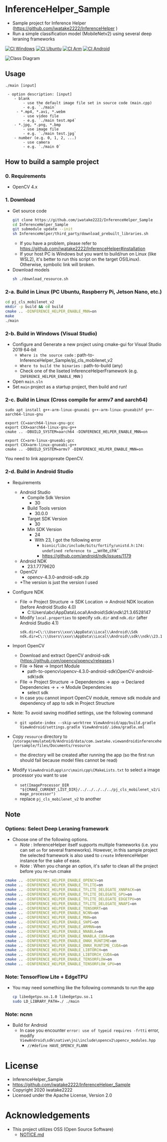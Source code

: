 # InferenceHelper_Sample
- Sample project for Inference Helper (https://github.com/iwatake2222/InferenceHelper )
- Run a simple classification model (MobileNetv2) using several deep leraning frameworks

[![CI Windows](https://github.com/iwatake2222/InferenceHelper_Sample/actions/workflows/ci_windows.yml/badge.svg)](https://github.com/iwatake2222/InferenceHelper_Sample/actions/workflows/ci_windows.yml)
[![CI Ubuntu](https://github.com/iwatake2222/InferenceHelper_Sample/actions/workflows/ci_ubuntu.yml/badge.svg)](https://github.com/iwatake2222/InferenceHelper_Sample/actions/workflows/ci_ubuntu.yml)
[![CI Arm](https://github.com/iwatake2222/InferenceHelper_Sample/actions/workflows/ci_arm.yml/badge.svg)](https://github.com/iwatake2222/InferenceHelper_Sample/actions/workflows/ci_arm.yml)
[![CI Android](https://github.com/iwatake2222/InferenceHelper_Sample/actions/workflows/ci_android.yml/badge.svg)](https://github.com/iwatake2222/InferenceHelper_Sample/actions/workflows/ci_android.yml)

![Class Diagram](00_doc/class_diagram.png) 

## Usage
```
./main [input]

 - option description: [input]
    - blank
        - use the default image file set in source code (main.cpp)
        - e.g. `./main`
     - *.mp4, *.avi, *.webm
        - use video file
        - e.g. `./main test.mp4`
    - *.jpg, *.png, *.bmp
        - use image file
        - e.g. `./main test.jpg`
    - number (e.g. 0, 1, 2, ...)
        - use camera
        - e.g. `./main 0`
```

## How to build a sample project
### 0. Requirements
- OpenCV 4.x

### 1. Download 
- Get source code
    ```sh
    git clone https://github.com/iwatake2222/InferenceHelper_Sample
    cd InferenceHelper_Sample
    git submodule update --init
    sh InferenceHelper/third_party/download_prebuilt_libraries.sh
    ```
    - If you have a problem, please refer to  https://github.com/iwatake2222/InferenceHelper#installation
    - If your host PC is Windows but you want to build/run on Linux (like WSL2), it's better to run this script on the target OS(Linux). Otherwise, symbolic link will broken.
- Download models
    ```sh
    sh ./download_resource.sh
    ```

### 2-a. Build in Linux (PC Ubuntu, Raspberry Pi, Jetson Nano, etc.)
```sh
cd pj_cls_mobilenet_v2
mkdir -p build && cd build
cmake .. -DINFERENCE_HELPER_ENABLE_MNN=on
make
./main
```

### 2-b. Build in Windows (Visual Studio)
- Configure and Generate a new project using cmake-gui for Visual Studio 2019 64-bit
    - `Where is the source code` : path-to-InferenceHelper_Sample/pj_cls_mobilenet_v2
    - `Where to build the binaries` : path-to-build	(any)
    - Check one of the liseted InferenceHelperFramework (e.g. `INFERENCE_HELPER_ENABLE_MNN` )
- Open `main.sln`
- Set `main` project as a startup project, then build and run!

### 2-c. Build in Linux (Cross compile for armv7 and aarch64)
```
sudo apt install g++-arm-linux-gnueabi g++-arm-linux-gnueabihf g++-aarch64-linux-gnu

export CC=aarch64-linux-gnu-gcc
export CXX=aarch64-linux-gnu-g++
cmake .. -DBUILD_SYSTEM=aarch64 -DINFERENCE_HELPER_ENABLE_MNN=on

export CC=arm-linux-gnueabi-gcc
export CXX=arm-linux-gnueabi-g++
cmake .. -DBUILD_SYSTEM=armv7 -DINFERENCE_HELPER_ENABLE_MNN=on
```

You need to link appropreate OpenCV.

### 2-d. Build in Android Studio
- Requirements
    - Android Studio
        - Compile Sdk Version
            - 30
        - Build Tools version
            - 30.0.0
        - Target SDK Version
            - 30
        - Min SDK Version
            - 24
            - With 23, I got the following error
                - `bionic/libc/include/bits/fortify/unistd.h:174: undefined reference to `__write_chk'`
                - https://github.com/android/ndk/issues/1179
    - Android NDK
        - 23.1.7779620
    - OpenCV
        - opencv-4.3.0-android-sdk.zip
    - *The version is just the version I used

- Configure NDK
    - File -> Project Structure -> SDK Location -> Android NDK location (before Android Studio 4.0)
        - C:\Users\abc\AppData\Local\Android\Sdk\ndk\21.3.6528147
    - Modify `local.properties` to specify `sdk.dir` and `ndk.dir`  (after Android Studio 4.1)
        ```
        sdk.dir=C\:\\Users\\xxx\\AppData\\Local\\Android\\Sdk
        ndk.dir=C\:\\Users\\xxx\\AppData\\Local\\Android\\sdk\\ndk\\23.1.7779620
        ```

- Import OpenCV
    - Download and extract OpenCV android-sdk (https://github.com/opencv/opencv/releases )
    - File -> New -> Import Module
        - path-to-opencv\opencv-4.3.0-android-sdk\OpenCV-android-sdk\sdk
    - FIle -> Project Structure -> Dependencies -> app -> Declared Dependencies -> + -> Module Dependencies
        - select sdk
    - In case you cannot import OpenCV module, remove sdk module and dependency of app to sdk in Project Structure
- Note: To avoid saving modified settings, use the following command
    - `git update-index --skip-worktree ViewAndroid/app/build.gradle ViewAndroid/settings.gradle ViewAndroid/.idea/gradle.xml` 
- Copy `resource` directory to `/storage/emulated/0/Android/data/com.iwatake.viewandroidinferencehelpersample/files/Documents/resource`
    - the directory will be created after running the app (so the first run should fail because model files cannot be read)
- Modify `ViewAndroid\app\src\main\cpp\CMakeLists.txt` to select a image processor you want to use
    - `set(ImageProcessor_DIR "${CMAKE_CURRENT_LIST_DIR}/../../../../../pj_cls_mobilenet_v2/image_processor")`
    - replace `pj_cls_mobilenet_v2` to another

## Note
### Options: Select Deep Leraning framework
- Choose one of the following options.
    - *Note* : InferenceHelper itself supports multiple frameworks (i.e. you can set `on` for several frameworks). However, in this sample project the selected framework is also used to `create` InferenceHelper instance for the sake of ease. 
    - *Note* : When you change an option, it's safer to clean all the project before you re-run cmake

```sh
cmake .. -DINFERENCE_HELPER_ENABLE_OPENCV=on
cmake .. -DINFERENCE_HELPER_ENABLE_TFLITE=on
cmake .. -DINFERENCE_HELPER_ENABLE_TFLITE_DELEGATE_XNNPACK=on
cmake .. -DINFERENCE_HELPER_ENABLE_TFLITE_DELEGATE_GPU=on
cmake .. -DINFERENCE_HELPER_ENABLE_TFLITE_DELEGATE_EDGETPU=on
cmake .. -DINFERENCE_HELPER_ENABLE_TFLITE_DELEGATE_NNAPI=on
cmake .. -DINFERENCE_HELPER_ENABLE_TENSORRT=on
cmake .. -DINFERENCE_HELPER_ENABLE_NCNN=on
cmake .. -DINFERENCE_HELPER_ENABLE_MNN=on
cmake .. -DINFERENCE_HELPER_ENABLE_SNPE=on
cmake .. -DINFERENCE_HELPER_ENABLE_ARMNN=on
cmake .. -DINFERENCE_HELPER_ENABLE_NNABLA=on
cmake .. -DINFERENCE_HELPER_ENABLE_NNABLA_CUDA=on
cmake .. -DINFERENCE_HELPER_ENABLE_ONNX_RUNTIME=on
cmake .. -DINFERENCE_HELPER_ENABLE_ONNX_RUNTIME_CUDA=on
cmake .. -DINFERENCE_HELPER_ENABLE_LIBTORCH=on
cmake .. -DINFERENCE_HELPER_ENABLE_LIBTORCH_CUDA=on
cmake .. -DINFERENCE_HELPER_ENABLE_TENSORFLOW=on
cmake .. -DINFERENCE_HELPER_ENABLE_TENSORFLOW_GPU=on
```

### Note: TensorFlow Lite + EdgeTPU
- You may need something like the following commands to run the app
    ```sh
    cp libedgetpu.so.1.0 libedgetpu.so.1
    sudo LD_LIBRARY_PATH=./ ./main
    ```

### Note: ncnn
- Build for Android
    - In case you encounter `error: use of typeid requires -frtti` error, modify `ViewAndroid\sdk\native\jni\include\opencv2\opencv_modules.hpp`
        - `//#define HAVE_OPENCV_FLANN`

# License
- InferenceHelper_Sample
- https://github.com/iwatake2222/InferenceHelper_Sample
- Copyright 2020 iwatake2222
- Licensed under the Apache License, Version 2.0

# Acknowledgements
- This project utilizes OSS (Open Source Software)
    - [NOTICE.md](NOTICE.md)
